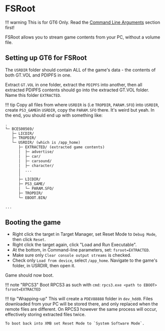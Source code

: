 # FSRoot

!!! warning 
    This is for GT6 Only. Read the [Command Line Arguments](command_line_args.md) section first!

FSRoot allows you to stream game contents from your PC, without a volume file.

## Setting up GT6 for FSRoot
The `USRDIR` folder should contain ALL of the game's data - the contents of both GT.VOL and PDIPFS in one. 

Extract `GT.VOL` in one folder, extract the `PDIPFS` into another, then all extracted PDIPFS contents should go into the extracted GT.VOL folder. Name this folder `EXTRACTED`.

!!! tip
    Copy all files from where `USRDIR` is (i.e `TROPDIR`, `PARAM.SFO`) into `USRDIR`, create `PS3_GAME`in `USRDIR`, copy the `PARAM.SFO` there. It's weird but yeah.
In the end, you should end up with something like:
``` markdown title="Folder Structure for FSRoot"
.
└─ BCES00569/
   ├─ LICDIR/
   ├─ TROPDIR/
   └─ USRDIR/ (which is /app_home)
      ├─ EXTRACTED/ (extracted game contents)
      │  ├─ advertise/
      │  ├─ car/
      │  ├─ carsound/
      │  ├─ character/
      │  ...
      │
      ├─ LICDIR/
      ├─ PS3_GAME/
      │  └─ PARAM.SFO/
      ├─ TROPDIR/
      └─ EBOOT.BIN/
 
...
```
## Booting the game
* Right click the target in Target Manager, set Reset Mode to `Debug Mode`, then click `Reset`.
* Right click the target again, click "Load and Run Executable".
* At the bottom, in Command-line parameters, set: `fsroot=EXTRACTED`.
* Make sure only `Clear console output streams` is checked.
* Check only `Load from device`, select `/app_home`. Navigate to the game's folder, in USRDIR, then open it.

Game should now boot.

!!! note "RPCS3"
    Boot RPCS3 as such with `cmd`:
    ```
    rpcs3.exe <path to EBOOT> fsroot=EXTRACTED
    ```

!!! tip "Wrapping-up"
    This will create a `PDEV88888` folder in `dev_hdd0`. Files downloaded from your PC will be stored there, and only replaced when the remote files are different.
    On RPCS3 however the same process will occur, effectively storing extracted files twice.

    To boot back into XMB set Reset Mode to `System Software Mode`.